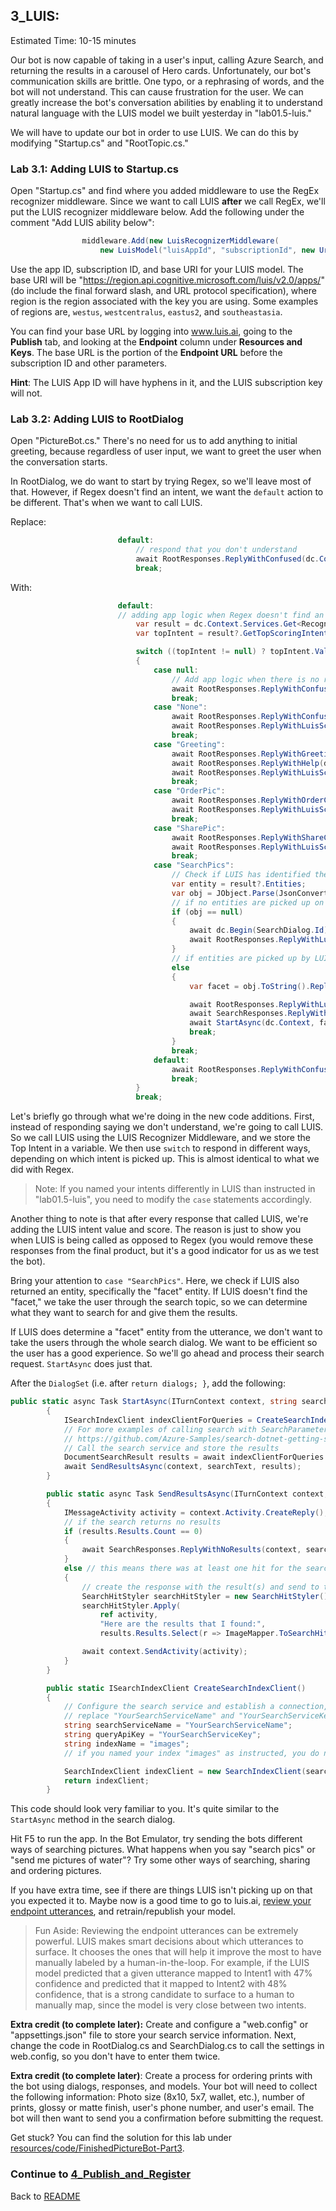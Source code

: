 ## 3_LUIS:
Estimated Time: 10-15 minutes

Our bot is now capable of taking in a user's input, calling Azure Search, and returning the results in a carousel of Hero cards. Unfortunately, our bot's communication skills are brittle. One typo, or a rephrasing of words, and the bot will not understand. This can cause frustration for the user. We can greatly increase the bot's conversation abilities by enabling it to understand natural language with the LUIS model we built yesterday in "lab01.5-luis."  

We will have to update our bot in order to use LUIS.  We can do this by modifying "Startup.cs" and "RootTopic.cs."

### Lab 3.1: Adding LUIS to Startup.cs

Open "Startup.cs" and find where you added middleware to use the RegEx recognizer middleware. Since we want to call LUIS **after** we call RegEx, we'll put the LUIS recognizer middleware below. Add the following under the comment "Add LUIS ability below":
```csharp
                middleware.Add(new LuisRecognizerMiddleware(
                    new LuisModel("luisAppId", "subscriptionId", new Uri("luisModelBaseUrl"))));
```
Use the app ID, subscription ID, and base URI for your LUIS model. The base URI will be "https://region.api.cognitive.microsoft.com/luis/v2.0/apps/" (do include the final forward slash, and URL protocol specification), where region is the region associated with the key you are using. Some examples of regions are, `westus`, `westcentralus`, `eastus2`, and `southeastasia`.  

You can find your base URL by logging into www.luis.ai, going to the **Publish** tab, and looking at the **Endpoint** column under **Resources and Keys**. The base URL is the portion of the **Endpoint URL** before the subscription ID and other parameters.  

**Hint**: The LUIS App ID will have hyphens in it, and the LUIS subscription key will not.  

### Lab 3.2: Adding LUIS to RootDialog

Open "PictureBot.cs." There's no need for us to add anything to initial greeting, because regardless of user input, we want to greet the user when the conversation starts.  

In RootDialog, we do want to start by trying Regex, so we'll leave most of that. However, if Regex doesn't find an intent, we want the `default` action to be different. That's when we want to call LUIS.  

Replace:
```csharp
                        default:
                            // respond that you don't understand
                            await RootResponses.ReplyWithConfused(dc.Context);
                            break;
```
With:
```csharp
                        default:
                        // adding app logic when Regex doesn't find an intent - consult LUIS
                            var result = dc.Context.Services.Get<RecognizerResult>(LuisRecognizerMiddleware.LuisRecognizerResultKey);
                            var topIntent = result?.GetTopScoringIntent();

                            switch ((topIntent != null) ? topIntent.Value.intent : null)
                            {
                                case null:
                                    // Add app logic when there is no result.
                                    await RootResponses.ReplyWithConfused(dc.Context);
                                    break;
                                case "None":
                                    await RootResponses.ReplyWithConfused(dc.Context);
                                    await RootResponses.ReplyWithLuisScore(dc.Context, topIntent.Value.intent, topIntent.Value.score);
                                    break;
                                case "Greeting":
                                    await RootResponses.ReplyWithGreeting(dc.Context);
                                    await RootResponses.ReplyWithHelp(dc.Context);
                                    await RootResponses.ReplyWithLuisScore(dc.Context, topIntent.Value.intent, topIntent.Value.score);
                                    break;
                                case "OrderPic":
                                    await RootResponses.ReplyWithOrderConfirmation(dc.Context);
                                    await RootResponses.ReplyWithLuisScore(dc.Context, topIntent.Value.intent, topIntent.Value.score);
                                    break;
                                case "SharePic":
                                    await RootResponses.ReplyWithShareConfirmation(dc.Context);
                                    await RootResponses.ReplyWithLuisScore(dc.Context, topIntent.Value.intent, topIntent.Value.score);
                                    break;
                                case "SearchPics":
                                    // Check if LUIS has identified the search term that we should look for.  
                                    var entity = result?.Entities;
                                    var obj = JObject.Parse(JsonConvert.SerializeObject(entity)).SelectToken("facet");
                                    // if no entities are picked up on by LUIS, go through SearchDialog
                                    if (obj == null)
                                    {
                                        await dc.Begin(SearchDialog.Id);
                                        await RootResponses.ReplyWithLuisScore(dc.Context, topIntent.Value.intent, topIntent.Value.score);
                                    }
                                    // if entities are picked up by LUIS, skip SearchDialog and process the search
                                    else
                                    {
                                        var facet = obj.ToString().Replace("\"", "").Trim(']', '[', ' ');

                                        await RootResponses.ReplyWithLuisScore(dc.Context, topIntent.Value.intent, topIntent.Value.score);
                                        await SearchResponses.ReplyWithSearchConfirmation(dc.Context, facet);
                                        await StartAsync(dc.Context, facet);
                                        break;
                                    }
                                    break;
                                default:
                                    await RootResponses.ReplyWithConfused(dc.Context);
                                    break;
                            }
                            break;
```
Let's briefly go through what we're doing in the new code additions. First, instead of responding saying we don't understand, we're going to call LUIS. So we call LUIS using the LUIS Recognizer Middleware, and we store the Top Intent in a variable. We then use `switch` to respond in different ways, depending on which intent is picked up. This is almost identical to what we did with Regex.  

> Note: If you named your intents differently in LUIS than instructed in "lab01.5-luis", you need to modify the `case` statements accordingly.  

Another thing to note is that after every response that called LUIS, we're adding the LUIS intent value and score. The reason is just to show you when LUIS is being called as opposed to Regex (you would remove these responses from the final product, but it's a good indicator for us as we test the bot).  

Bring your attention to `case "SearchPics"`. Here, we check if LUIS also returned an entity, specifically the "facet" entity. If LUIS doesn't find the "facet," we take the user through the search topic, so we can determine what they want to search for and give them the results.  

If LUIS does determine a "facet" entity from the utterance, we don't want to take the users through the whole search dialog. We want to be efficient so the user has a good experience. So we'll go ahead and process their search request. `StartAsync` does just that.  

After the `DialogSet` (i.e. after `return dialogs; }`, add the following:
```csharp
public static async Task StartAsync(ITurnContext context, string searchText)
        {
            ISearchIndexClient indexClientForQueries = CreateSearchIndexClient();
            // For more examples of calling search with SearchParameters, see
            // https://github.com/Azure-Samples/search-dotnet-getting-started/blob/master/DotNetHowTo/DotNetHowTo/Program.cs.  
            // Call the search service and store the results
            DocumentSearchResult results = await indexClientForQueries.Documents.SearchAsync(searchText);
            await SendResultsAsync(context, searchText, results);
        }

        public static async Task SendResultsAsync(ITurnContext context, string searchText, DocumentSearchResult results)
        {
            IMessageActivity activity = context.Activity.CreateReply();
            // if the search returns no results
            if (results.Results.Count == 0)
            {
                await SearchResponses.ReplyWithNoResults(context, searchText);
            }
            else // this means there was at least one hit for the search
            {
                // create the response with the result(s) and send to the user
                SearchHitStyler searchHitStyler = new SearchHitStyler();
                searchHitStyler.Apply(
                    ref activity,
                    "Here are the results that I found:",
                    results.Results.Select(r => ImageMapper.ToSearchHit(r)).ToList().AsReadOnly());

                await context.SendActivity(activity);
            }
        }

        public static ISearchIndexClient CreateSearchIndexClient()
        {
            // Configure the search service and establish a connection, call it in StartAsync()
            // replace "YourSearchServiceName" and "YourSearchServiceKey" with your search service values
            string searchServiceName = "YourSearchServiceName";
            string queryApiKey = "YourSearchServiceKey";
            string indexName = "images";
            // if you named your index "images" as instructed, you do not need to change this value

            SearchIndexClient indexClient = new SearchIndexClient(searchServiceName, indexName, new SearchCredentials(queryApiKey));
            return indexClient;
        }
``` 
This code should look very familiar to you. It's quite similar to the `StartAsync` method in the search dialog.  

Hit F5 to run the app. In the Bot Emulator, try sending the bots different ways of searching pictures. What happens when you say "search pics" or "send me pictures of water"? Try some other ways of searching, sharing and ordering pictures.  

If you have extra time, see if there are things LUIS isn't picking up on that you expected it to. Maybe now is a good time to go to luis.ai, [review your endpoint utterances](https://docs.microsoft.com/en-us/azure/cognitive-services/LUIS/label-suggested-utterances), and retrain/republish your model. 


> Fun Aside: Reviewing the endpoint utterances can be extremely powerful.  LUIS makes smart decisions about which utterances to surface.  It chooses the ones that will help it improve the most to have manually labeled by a human-in-the-loop.  For example, if the LUIS model predicted that a given utterance mapped to Intent1 with 47% confidence and predicted that it mapped to Intent2 with 48% confidence, that is a strong candidate to surface to a human to manually map, since the model is very close between two intents.  


**Extra credit (to complete later):** Create and configure a "web.config" or "appsettings.json" file to store your search service information. Next, change the code in RootDialog.cs and SearchDialog.cs to call the settings in web.config, so you don't have to enter them twice.

**Extra credit (to complete later)**: Create a process for ordering prints with the bot using dialogs, responses, and models.  Your bot will need to collect the following information: Photo size (8x10, 5x7, wallet, etc.), number of prints, glossy or matte finish, user's phone number, and user's email. The bot will then want to send you a confirmation before submitting the request.


Get stuck? You can find the solution for this lab under [resources/code/FinishedPictureBot-Part3](./resources/code/FinishedPictureBot-Part3).


### Continue to [4_Publish_and_Register](./4_Publish_and_Register.md)  
Back to [README](./0_README.md)
